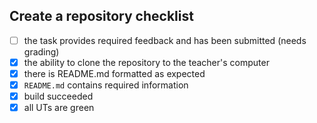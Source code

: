 ## Create a repository checklist

- [ ] the task provides required feedback and has been submitted (needs grading)
- [x] the ability to clone the repository to the teacher's computer
- [x] there is README.md formatted as expected
- [x] `README.md` contains required information
- [x] build succeeded
- [x] all UTs are green

